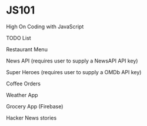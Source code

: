 # JS101

High On Coding with JavaScript

TODO List

Restaurant Menu

News API (requires user to supply a NewsAPI API key)

Super Heroes (requires user to supply a OMDb API key)

Coffee Orders

Weather App

Grocery App (Firebase)

Hacker News stories

